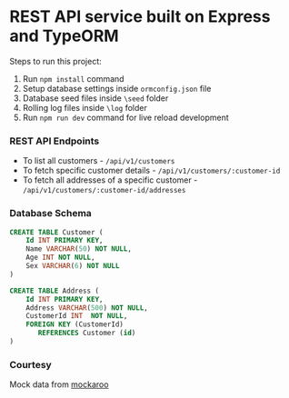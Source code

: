 # REST API service built on Express and TypeORM

Steps to run this project:

1. Run `npm install` command
2. Setup database settings inside `ormconfig.json` file
3. Database seed files inside `\seed` folder
4. Rolling log files inside `\log` folder
5. Run `npm run dev` command for live reload development

### REST API Endpoints

- To list all customers - `/api/v1/customers`
- To fetch specific customer details - `/api/v1/customers/:customer-id`
- To fetch all addresses of a specific customer - `/api/v1/customers/:customer-id/addresses`

### Database Schema

```sql
CREATE TABLE Customer (
	Id INT PRIMARY KEY,
	Name VARCHAR(50) NOT NULL,
	Age INT NOT NULL,
	Sex VARCHAR(6) NOT NULL
)
```

```sql
CREATE TABLE Address (
	Id INT PRIMARY KEY,
	Address VARCHAR(500) NOT NULL,
	CustomerId INT  NOT NULL,
	FOREIGN KEY (CustomerId)
       REFERENCES Customer (id) 
)
```

### Courtesy
Mock data from [mockaroo](https://www.mockaroo.com)